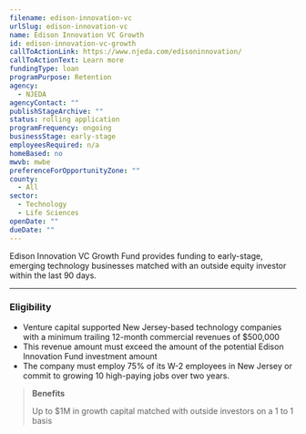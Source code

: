 ```yaml
---
filename: edison-innovation-vc
urlSlug: edison-innovation-vc
name: Edison Innovation VC Growth
id: edison-innovation-vc-growth
callToActionLink: https://www.njeda.com/edisoninnovation/
callToActionText: Learn more
fundingType: loan
programPurpose: Retention
agency:
  - NJEDA
agencyContact: ""
publishStageArchive: ""
status: rolling application
programFrequency: ongoing
businessStage: early-stage
employeesRequired: n/a
homeBased: no
mwvb: mwbe
preferenceForOpportunityZone: ""
county:
  - All
sector:
  - Technology
  - Life Sciences
openDate: ""
dueDate: ""
---
```


Edison Innovation VC Growth Fund provides funding to early-stage, emerging technology businesses matched with an outside equity investor within the last 90 days.

---

### Eligibility

- Venture capital supported New Jersey-based technology companies with a minimum trailing 12-month commercial revenues of $500,000
- This revenue amount must exceed the amount of the potential Edison Innovation Fund investment amount
- The company must employ 75% of its W-2 employees in New Jersey or commit to growing 10 high-paying jobs over two years.

> **Benefits**
>
> Up to $1M in growth capital matched with outside investors on a 1 to 1 basis

